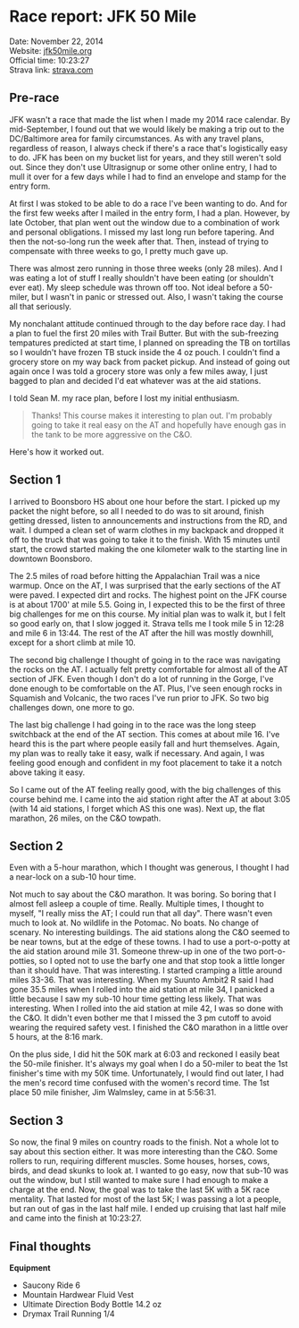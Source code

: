 # Race report: JFK 50 Mile

Date: November 22, 2014  
Website: [jfk50mile.org](http://www.jfk50mile.org/)  
Official time: 10:23:27  
Strava link: [strava.com](http://www.strava.com/activities/223281551)


## Pre-race

JFK wasn't a race that made the list when I made my 2014 race calendar.
By mid-September, I found out that we would likely be making a trip out to the DC/Baltimore area for family circumstances.
As with any travel plans, regardless of reason, I always check if there's a race that's logistically easy to do.
JFK has been on my bucket list for years, and they still weren't sold out.
Since they don't use Ultrasignup or some other online entry, I had to mull it over for a few days while I had to find an envelope and stamp for the entry form.

At first I was stoked to be able to do a race I've been wanting to do.
And for the first few weeks after I mailed in the entry form, I had a plan.
However, by late October, that plan went out the window due to a combination of work and personal obligations.
I missed my last long run before tapering.
And then the not-so-long run the week after that.
Then, instead of trying to compensate with three weeks to go, I pretty much gave up.

There was almost zero running in those three weeks (only 28 miles).
And I was eating a lot of stuff I really shouldn't have been eating (or shouldn't ever eat).
My sleep schedule was thrown off too.
Not ideal before a 50-miler, but I wasn't in panic or stressed out.
Also, I wasn't taking the course all that seriously.

My nonchalant attitude continued through to the day before race day.
I had a plan to fuel the first 20 miles with Trail Butter.
But with the sub-freezing tempatures predicted at start time, I planned on spreading the TB on tortillas so I wouldn't have frozen TB stuck inside the 4 oz pouch.
I couldn't find a grocery store on my way back from packet pickup.
And instead of going out again once I was told a grocery store was only a few miles away, I just bagged to plan and decided I'd eat whatever was at the aid stations.

I told Sean M. my race plan, before I lost my initial enthusiasm.

> Thanks! This course makes it interesting to plan out.
> I'm probably going to take it real easy on the AT and hopefully have enough gas in the tank to be more aggressive on the C&O.

Here's how it worked out.


## Section 1

I arrived to Boonsboro HS about one hour before the start.
I picked up my packet the night before, so all I needed to do was to sit around, finish getting dressed, listen to announcements and instructions from the RD, and wait.
I dumped a clean set of warm clothes in my backpack and dropped it off to the truck that was going to take it to the finish.
With 15 minutes until start, the crowd started making the one kilometer walk to the starting line in downtown Boonsboro.

The 2.5 miles of road before hitting the Appalachian Trail was a nice warmup.
Once on the AT, I was surprised that the early sections of the AT were paved.
I expected dirt and rocks.
The highest point on the JFK course is at about 1700' at mile 5.5.
Going in, I expected this to be the first of three big challenges for me on this course.
My initial plan was to walk it, but I felt so good early on, that I slow jogged it.
Strava tells me I took mile 5 in 12:28 and mile 6 in 13:44.
The rest of the AT after the hill was mostly downhill, except for a short climb at mile 10.

The second big challenge I thought of going in to the race was navigating the rocks on the AT.
I actually felt pretty comfortable for almost all of the AT section of JFK.
Even though I don't do a lot of running in the Gorge, I've done enough to be comfortable on the AT.
Plus, I've seen enough rocks in Squamish and Volcanic, the two races I've run prior to JFK.
So two big challenges down, one more to go.

The last big challenge I had going in to the race was the long steep switchback at the end of the AT section.
This comes at about mile 16.
I've heard this is the part where people easily fall and hurt themselves.
Again, my plan was to really take it easy, walk if necessary.
And again, I was feeling good enough and confident in my foot placement to take it a notch above taking it easy.

So I came out of the AT feeling really good, with the big challenges of this course behind me.
I came into the aid station right after the AT at about 3:05 (with 14 aid stations, I forget which AS this one was).
Next up, the flat marathon, 26 miles, on the C&O towpath.


## Section 2

Even with a 5-hour marathon, which I thought was generous, I thought I had a near-lock on a sub-10 hour time.

Not much to say about the C&O marathon.
It was boring.
So boring that I almost fell asleep a couple of time.
Really.
Multiple times, I thought to myself, "I really miss the AT; I could run that all day".
There wasn't even much to look at.
No wildlife in the Potomac.
No boats.
No change of scenary.
No interesting buildings.
The aid stations along the C&O seemed to be near towns, but at the edge of these towns.
I had to use a port-o-potty at the aid station around mile 31.
Someone threw-up in one of the two port-o-potties, so I opted not to use the barfy one and that stop took a little longer than it should have.
That was interesting.
I started cramping a little around miles 33-36.
That was interesting.
When my Suunto Ambit2 R said I had gone 35.5 miles when I rolled into the aid station at mile 34, I panicked a little because I saw my sub-10 hour time getting less likely.
That was interesting.
When I rolled into the aid station at mile 42, I was so done with the C&O.
It didn't even bother me that I missed the 3 pm cutoff to avoid wearing the required safety vest.
I finished the C&O marathon in a little over 5 hours, at the 8:16 mark.

On the plus side, I did hit the 50K mark at 6:03 and reckoned I easily beat the 50-mile finisher.
It's always my goal when I do a 50-miler to beat the 1st finisher's time with my 50K time.
Unfortunately, I would find out later, I had the men's record time confused with the women's record time.
The 1st place 50 mile finisher, Jim Walmsley, came in at 5:56:31.


## Section 3

So now, the final 9 miles on country roads to the finish.
Not a whole lot to say about this section either.
It was more interesting than the C&O.
Some rollers to run, requiring different muscles.
Some houses, horses, cows, birds, and dead skunks to look at.
I wanted to go easy, now that sub-10 was out the window, but I still wanted to make sure I had enough to make a charge at the end.
Now, the goal was to take the last 5K with a 5K race mentality.
That lasted for most of the last 5K; I was passing a lot a people, but ran out of gas in the last half mile.
I ended up cruising that last half mile and came into the finish at 10:23:27.


## Final thoughts




**Equipment**

* Saucony Ride 6
* Mountain Hardwear Fluid Vest
* Ultimate Direction Body Bottle 14.2 oz
* Drymax Trail Running 1/4
